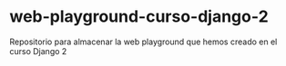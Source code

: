 # web-playground-curso-django-2
Repositorio para almacenar la web playground que hemos creado en el curso Django 2
